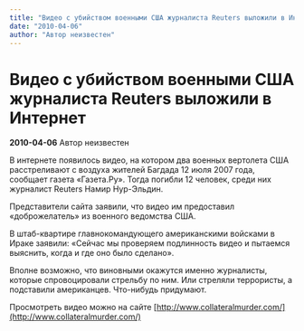 ```yaml
---
title: "Видео с убийством военными США журналиста Reuters выложили в Интернет"
date: "2010-04-06"
author: "Автор неизвестен"
---
```


# Видео с убийством военными США журналиста Reuters выложили в Интернет

**2010-04-06** Автор неизвестен

В интернете появилось видео, на котором два военных вертолета США расстреливают с воздуха жителей Багдада 12 июля 2007 года, сообщает газета «Газета.Ру». Тогда погибли 12 человек, среди них журналист Reuters Намир Нур-Эльдин.

Представители сайта заявили, что видео им предоставил «доброжелатель» из военного ведомства США.

В штаб-квартире главнокомандующего американскими войсками в Ираке заявили: «Сейчас мы проверяем подлинность видео и пытаемся выяснить, когда и где оно было сделано».

Вполне возможно, что виновными окажутся именно журналисты, которые спровоцировали стрельбу по ним. Или стреляли террористы, а подставили американцев. Что-нибудь придумают.

Просмотреть видео можно на сайте [http://www.collateralmurder.com/](http://www.collateralmurder.com/)